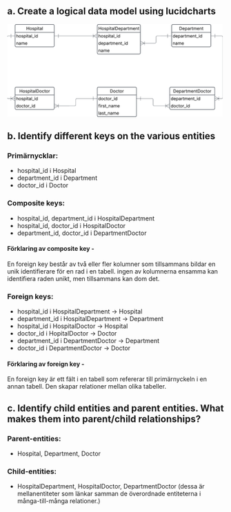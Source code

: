 ## a. Create a logical data model using lucidcharts

<img src = "assets/exercise1.0.png" width=500>

## b. Identify different keys on the various entities
### Primärnycklar:
- hospital_id i Hospital
- department_id i Department
- doctor_id i Doctor

### Composite keys:
- hospital_id, department_id i HospitalDepartment
- hospital_id, doctor_id i HospitalDoctor
- department_id, doctor_id i DepartmentDoctor

#### Förklaring av composite key -

En foreign key består av två eller fler kolumner som tillsammans bildar en unik identifierare för en rad i en tabell. ingen av kolumnerna ensamma kan identifiera raden unikt, men tillsammans kan dom det.

### Foreign keys:
- hospital_id i HospitalDepartment -> Hospital
- department_id i HospitalDepartment -> Department
- hospital_id i HospitalDoctor -> Hospital
- doctor_id i HopitalDoctor -> Doctor
- department_id i DepartmentDoctor -> Department
- doctor_id i DepartmentDoctor -> Doctor
#### Förklaring av foreign key -
En foreign key är ett fält i en tabell som refererar till primärnyckeln i en annan tabell. Den skapar relationer mellan olika tabeller.

## c. Identify child entities and parent entities. What makes them into parent/child relationships?

### Parent-entities:
- Hospital, Department, Doctor

### Child-entities:
- HospitalDepartment, HospitalDoctor, DepartmentDoctor
(dessa är mellanentiteter som länkar samman de överordnade entiteterna i många-till-många relationer.)